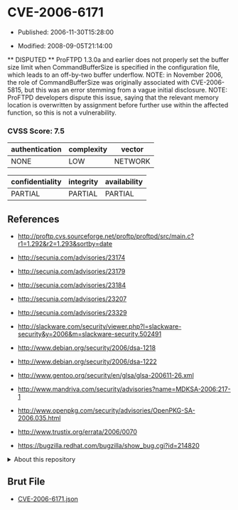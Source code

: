 # CVE-2006-6171

- Published: 2006-11-30T15:28:00

- Modified: 2008-09-05T21:14:00

** DISPUTED **  ProFTPD 1.3.0a and earlier does not properly set the buffer size limit when CommandBufferSize is specified in the configuration file, which leads to an off-by-two buffer underflow.  NOTE: in November 2006, the role of CommandBufferSize was originally associated with CVE-2006-5815, but this was an error stemming from a vague initial disclosure.  NOTE: ProFTPD developers dispute this issue, saying that the relevant memory location is overwritten by assignment before further use within the affected function, so this is not a vulnerability.

### CVSS Score: **7.5**

| authentication | complexity | vector |
| --- | --- | --- |
| NONE | LOW | NETWORK |

| confidentiality | integrity | availability |
| --- | --- | --- |
| PARTIAL | PARTIAL | PARTIAL |

## References

* http://proftp.cvs.sourceforge.net/proftp/proftpd/src/main.c?r1=1.292&r2=1.293&sortby=date

* http://secunia.com/advisories/23174

* http://secunia.com/advisories/23179

* http://secunia.com/advisories/23184

* http://secunia.com/advisories/23207

* http://secunia.com/advisories/23329

* http://slackware.com/security/viewer.php?l=slackware-security&y=2006&m=slackware-security.502491

* http://www.debian.org/security/2006/dsa-1218

* http://www.debian.org/security/2006/dsa-1222

* http://www.gentoo.org/security/en/glsa/glsa-200611-26.xml

* http://www.mandriva.com/security/advisories?name=MDKSA-2006:217-1

* http://www.openpkg.com/security/advisories/OpenPKG-SA-2006.035.html

* http://www.trustix.org/errata/2006/0070

* https://bugzilla.redhat.com/bugzilla/show_bug.cgi?id=214820

<details>
<summary>About this repository</summary> 

  This repository is part of the project [Live Hack CVE](https://github.com/Live-Hack-CVE). Main website can be found [www.live-hack.org](https://www.live-hack.org) 
  
  Made by [Sn0wAlice](https://github.com/Sn0wAlice) for the people that care about security and need to have a feed of the latest CVEs. Hope you enjoy it, don't forget to star the repo and follow me on [Twitter](https://twitter.com/Sn0wAlice) and [Github](https://github.com/Sn0wAlice). And that is my [personnal website](https://www.alice-snow.me/)

  - [Home Page](https://github.com/Live-Hack-CVE)
  - [Framework](https://github.com/Live-Hack-CVE/cve-framework)
  - [CVE database](https://github.com/Live-Hack-CVE/full_database)
  - [Changelog](https://github.com/Live-Hack-CVE/Changelog)
</details>

## Brut File

* [CVE-2006-6171.json](https://raw.githubusercontent.com/Live-Hack-CVE/full_database/main/cves/2006/CVE-2006-6171.json)

